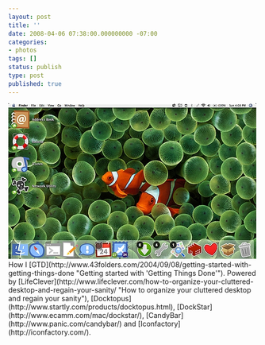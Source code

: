 ```yaml
---
layout: post
title: ''
date: 2008-04-06 07:38:00.000000000 -07:00
categories:
- photos
tags: []
status: publish
type: post
published: true
---
```

<div class="figure">
<img src="/assets/F0ca4HZtJ7gunfk3xjaBVJlE_r1_500.png" alt="" />
		        </div>
		How I [GTD](http://www.43folders.com/2004/09/08/getting-started-with-getting-things-done "Getting started with 'Getting Things Done'"). Powered by [LifeClever](http://www.lifeclever.com/how-to-organize-your-cluttered-desktop-and-regain-your-sanity/ "How to organize your cluttered desktop and regain your sanity"), [Docktopus](http://www.startly.com/products/docktopus.html), [DockStar](http://www.ecamm.com/mac/dockstar/), [CandyBar](http://www.panic.com/candybar/) and [Iconfactory](http://iconfactory.com/).
